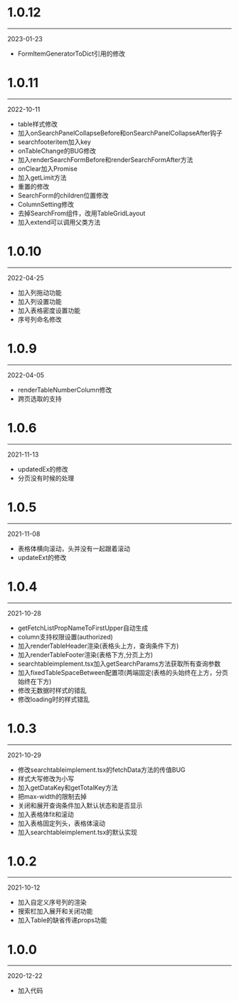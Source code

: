 # 1.0.12

***

2023-01-23

* FormItemGeneratorToDict引用的修改

# 1.0.11

***

2022-10-11

* table样式修改
* 加入onSearchPanelCollapseBefore和onSearchPanelCollapseAfter钩子
* searchfooteritem加入key
* onTableChange的BUG修改
* 加入renderSearchFormBefore和renderSearchFormAfter方法
* onClear加入Promise
* 加入getLimit方法
* 重置的修改
* SearchForm的children位置修改
* ColumnSetting修改
* 去掉SearchFrom组件，改用TableGridLayout
* 加入extend可以调用父类方法

# 1.0.10

***

2022-04-25

* 加入列拖动功能
* 加入列设置功能
* 加入表格密度设置功能
* 序号列命名修改

# 1.0.9

***

2022-04-05

* renderTableNumberColumn修改
* 跨页选取的支持

# 1.0.6

***

2021-11-13

* updatedEx的修改
* 分页没有时候的处理

# 1.0.5

***

2021-11-08

* 表格体横向滚动，头并没有一起跟着滚动
* updateExt的修改

# 1.0.4

***

2021-10-28

* getFetchListPropNameToFirstUpper自动生成
* column支持权限设置(authorized)
* 加入renderTableHeader渲染(表格头上方，查询条件下方)
* 加入renderTableFooter渲染(表格下方,分页上方)
* searchtableimplement.tsx加入getSearchParams方法获取所有查询参数
* 加入fixedTableSpaceBetween配置项(两端固定(表格的头始终在上方，分页始终在下方)
* 修改无数据时样式的错乱
* 修改loading时的样式错乱

# 1.0.3

***

2021-10-29

* 修改searchtableimplement.tsx的fetchData方法的传值BUG
* 样式大写修改为小写
* 加入getDataKey和getTotalKey方法
* 把max-width的限制去掉
* 关闭和展开查询条件加入默认状态和是否显示
* 加入表格体fit和滚动
* 加入表格固定列头，表格体滚动
* 加入searchtableimplement.tsx的默认实现

# 1.0.2

***

2021-10-12

* 加入自定义序号列的渲染
* 搜索栏加入展开和关闭功能
* 加入Table的缺省传递props功能

# 1.0.0

***

2020-12-22

* 加入代码
